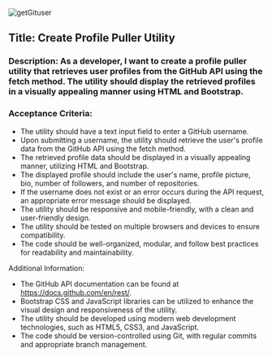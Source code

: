 ![getGituser](https://user-images.githubusercontent.com/120115517/244149127-faec3caf-2b7e-46cb-bac4-64a39f1c4396.png)
## Title: Create Profile Puller Utility

### Description: As a developer, I want to create a profile puller utility that retrieves user profiles from the GitHub API using the fetch method. The utility should display the retrieved profiles in a visually appealing manner using HTML and Bootstrap.

### Acceptance Criteria:

- The utility should have a text input field to enter a GitHub username.
- Upon submitting a username, the utility should retrieve the user's profile data from the GitHub API using the fetch method.
- The retrieved profile data should be displayed in a visually appealing manner, utilizing HTML and Bootstrap.
- The displayed profile should include the user's name, profile picture, bio, number of followers, and number of repositories.
- If the username does not exist or an error occurs during the API request, an appropriate error message should be displayed.
- The utility should be responsive and mobile-friendly, with a clean and user-friendly design.
- The utility should be tested on multiple browsers and devices to ensure compatibility.
- The code should be well-organized, modular, and follow best practices for readability and maintainability.

Additional Information:

- The GitHub API documentation can be found at https://docs.github.com/en/rest/.
- Bootstrap CSS and JavaScript libraries can be utilized to enhance the visual design and responsiveness of the utility.
- The utility should be developed using modern web development technologies, such as HTML5, CSS3, and JavaScript.
- The code should be version-controlled using Git, with regular commits and appropriate branch management.

